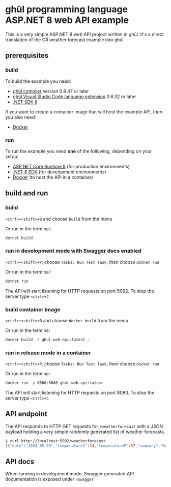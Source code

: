 # ghūl programming language ASP.NET 8 web API example

This is a very simple ASP.NET 8 web API project written in ghūl. It's a direct translation of the C# weather forecast example into ghūl

## prerequisites

### build
To build the example you need:
- [ghūl compiler](https://www.nuget.org/packages/ghul.compiler) version 0.8.47 or later
- [ghūl Visual Studio Code language extension](https://marketplace.visualstudio.com/items?itemName=degory.ghul) 0.6.32 or later
- [.NET SDK 8](https://dotnet.microsoft.com/en-us/download/dotnet/8.0)

If you want to create a container image that will host the example API, then you also need:
- [Docker](https://www.docker.com/get-started)

### run

To run the example you need **one** of the following, depending on your setup:
- [ASP.NET Core Runtime 8](https://dotnet.microsoft.com/en-us/download/dotnet/8.0) (for production environments)
- [.NET 8 SDK](https://dotnet.microsoft.com/en-us/download/dotnet/8.0) (for development environments)
- [Docker](https://www.docker.com/get-started) (to host the API in a container)


## build and run

### build
`<ctrl>+<shift>+B` and choose `build` from the menu

Or run in the terminal:
```sh
dotnet build
```

### run in development mode with Swagger docs enabled
`<ctrl>+<shift>+P`, choose `Tasks: Run Test Task`, then choose `dotnet run`

Or run in the terminal:
```sh
dotnet run
```

The API will start listening for HTTP requests on port 5092. To stop the server type `<ctrl>+C` 

### build container image
`<ctrl>+<shift>+B` and choose `docker build` from the menu

Or run in the terminal
```sh
docker build -t ghul-web-api:latest .
```

### run in release mode in a container
`<ctrl>+<shift>+P`, choose `Tasks: Run Test Task`, then choose `docker run`

Or run in the terminal
```sh
docker run -p 8080:8080 ghul-web-api:latest
```

The API will start listening for HTTP requests on port 8080. To stop the server type `<ctrl>+C`

## API endpoint
The API responds to HTTP GET requests for `/weatherforecast` with a JSON payload holding a very simple randomly generated list of weather forecasts.

```sh
$ curl http://localhost:5092/weatherforecast
[{"date":"2024-05-20","temperatureC":14,"temperatureF":57,"summary":"Warm"},{"date":"2024-05-21","temperatureC":7,"temperatureF":44,"summary":"Mild"},{"date":"2024-05-22","temperatureC":7,"temperatureF":44,"summary":"Freezing"},{"date":"2024-05-23","temperatureC":8,"temperatureF":46,"summary":"Sweltering"},{"date":"2024-05-24","temperatureC":-14,"temperatureF":7,"summary":"Chilly"}]
```
## API docs
When running in development mode, Swagger generated API documentation is exposed under `/swagger`
